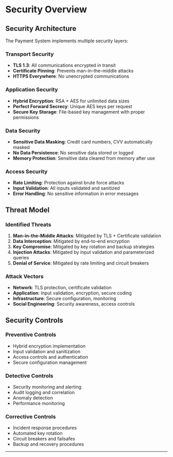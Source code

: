 # Security Overview

## Security Architecture

The Payment System implements multiple security layers:

### Transport Security
- **TLS 1.3**: All communications encrypted in transit
- **Certificate Pinning**: Prevents man-in-the-middle attacks
- **HTTPS Everywhere**: No unencrypted communications

### Application Security
- **Hybrid Encryption**: RSA + AES for unlimited data sizes
- **Perfect Forward Secrecy**: Unique AES keys per request
- **Secure Key Storage**: File-based key management with proper permissions

### Data Security
- **Sensitive Data Masking**: Credit card numbers, CVV automatically masked
- **No Data Persistence**: No sensitive data stored or logged
- **Memory Protection**: Sensitive data cleared from memory after use

### Access Security
- **Rate Limiting**: Protection against brute force attacks
- **Input Validation**: All inputs validated and sanitized
- **Error Handling**: No sensitive information in error messages

## Threat Model

### Identified Threats
1. **Man-in-the-Middle Attacks**: Mitigated by TLS + Certificate validation
2. **Data Interception**: Mitigated by end-to-end encryption
3. **Key Compromise**: Mitigated by key rotation and backup strategies
4. **Injection Attacks**: Mitigated by input validation and parameterized queries
5. **Denial of Service**: Mitigated by rate limiting and circuit breakers

### Attack Vectors
- **Network**: TLS protection, certificate validation
- **Application**: Input validation, encryption, secure coding
- **Infrastructure**: Secure configuration, monitoring
- **Social Engineering**: Security awareness, access controls

## Security Controls

### Preventive Controls
- Hybrid encryption implementation
- Input validation and sanitization
- Access controls and authentication
- Secure configuration management

### Detective Controls
- Security monitoring and alerting
- Audit logging and correlation
- Anomaly detection
- Performance monitoring

### Corrective Controls
- Incident response procedures
- Automated key rotation
- Circuit breakers and failsafes
- Backup and recovery procedures

---